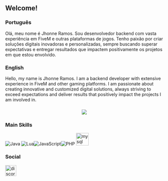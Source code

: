 
## Welcome!


 ### **Português**
Olá, meu nome é Jhonne Ramos. Sou desenvolvedor backend com vasta experiência em FiveM e outras plataformas de jogos. Tenho paixão por criar soluções digitais inovadoras e personalizadas, sempre buscando superar expectativas e entregar resultados que impactem positivamente os projetos em que estou envolvido.

 ### **English**
Hello, my name is Jhonne Ramos. I am a backend developer with extensive experience in FiveM and other gaming platforms. I am passionate about creating innovative and customized digital solutions, always striving to exceed expectations and deliver results that positively impact the projects I am involved in.

###
<div align="center">
  <img src="https://github-readme-stats.vercel.app/api/top-langs?username=JJ4hts&show_icons=true&layout=compact&theme=dracula" />
</div>

### Main Skills
<img alt="Java" src="https://img.shields.io/badge/java-%23ED8B00.svg?style=for-the-badge"/> <img alt="Lua" src="https://img.shields.io/badge/lua-%232C2D72.svg?style=for-the-badge"/><img alt="JavaScript" src="https://img.shields.io/badge/javascript-%23323330.svg?style=for-the-badge"/><img alt="PHP" src="https://img.shields.io/badge/php-%23E34F26.svg?style=for-the-badge"/> <img src="https://cdn.jsdelivr.net/gh/devicons/devicon/icons/mysql/mysql-original.svg" height="40" alt="mysql logo"  />

### Social

  <a href="https://discord.com/channels/@me/1225061641138343960" target="_blank">
    <img src="https://img.shields.io/static/v1?message=Discord&logo=discord&label=&color=7289DA&logoColor=white&labelColor=&style=for-the-badge" height="35" alt="discord logo"  />
  </a>


